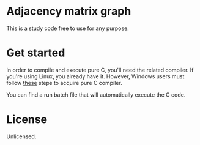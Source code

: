 # Adjacency matrix graph
This is a study code free to use for any purpose.

# Get started 
In order to compile and execute pure C, you'll need the related compiler. If you're
using Linux, you already have it. However, Windows users must follow [these](https://www.eclipse.org/4diac/documentation/html/installation/minGW.html) steps to
acquire pure C compiler.

You can find a run batch file that will automatically execute the C code.

# License
Unlicensed.